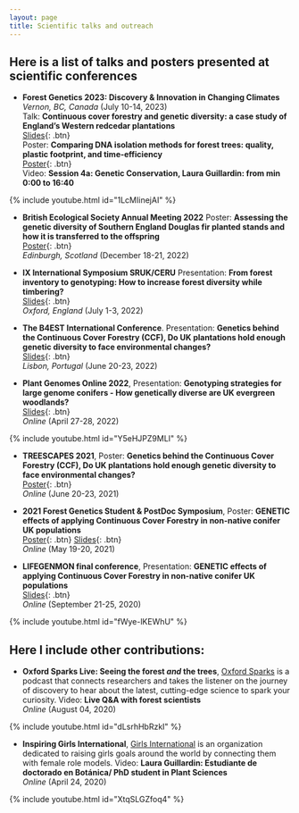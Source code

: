 ```yaml
---
layout: page
title: Scientific talks and outreach
---
```


## Here is a list of talks and posters presented at scientific conferences

- **Forest Genetics 2023: Discovery & Innovation in Changing Climates**  
  *Vernon, BC, Canada* (July 10-14, 2023)  
  Talk: **Continuous cover forestry and genetic diversity: a case study of England’s Western redcedar plantations**  
[Slides](/static/ppt/ForestGeneticsConference2023.pdf){: .btn}  
  Poster: **Comparing DNA isolation methods for forest trees: quality, plastic footprint, and time-efficiency**  
[Poster](/static/ppt/fgc2023poster.pdf){: .btn}  
  Video: **Session 4a: Genetic Conservation, Laura Guillardin: from min 0:00 to 16:40**
  
{% include youtube.html id="1LcMIinejAI" %}
  
- **British Ecological Society Annual Meeting 2022** Poster: **Assessing the genetic diversity of Southern England Douglas fir planted stands and how it is transferred to the offspring**  
[Poster](/static/ppt/BES2022LGUillardinPOSTER.pdf){: .btn}  
*Edinburgh, Scotland* (December 18-21, 2022)

- **IX International Symposium SRUK/CERU** Presentation: **From forest inventory to genotyping: How to increase forest diversity while timbering?**  
[Slides](/static/ppt/SRUK-conference-2022-OX-LG.pdf){: .btn}  
*Oxford, England* (July 1-3, 2022)

- **The B4EST International Conference**. Presentation: **Genetics behind the Continuous Cover Forestry (CCF), Do UK plantations hold enough genetic diversity to face environmental changes?**  
[Slides](/static/ppt/B4EST_slides.pdf){: .btn}  
*Lisbon, Portugal* (June 20-23, 2022)

- **Plant Genomes Online 2022**, Presentation: **Genotyping strategies for large genome conifers - How genetically diverse are UK evergreen woodlands?**  
[Slides](/static/ppt/Plant_Genomes_Online_LGuillardin.pdf){: .btn}  
*Online* (April 27-28, 2022)

{% include youtube.html id="Y5eHJPZ9MLI" %}

- **TREESCAPES 2021**, Poster: **Genetics behind the Continuous Cover Forestry (CCF), Do UK plantations hold enough genetic diversity to face environmental changes?**  
[Poster](/static/ppt/B4EST_slides.pdf){: .btn}  
*Online* (June 20-23, 2021)

- **2021 Forest Genetics Student & PostDoc Symposium**, Poster: **GENETIC effects of applying Continuous Cover Forestry in non-native conifer UK populations**  
[Poster](/static/ppt/LGUILLARDIN_poster.pdf){: .btn} [Slides](/static/ppt/LGUILLARDIN_slides.pdf){: .btn}  
*Online* (May 19-20, 2021)

- **LIFEGENMON final conference**, Presentation: **GENETIC effects of applying Continuous Cover Forestry in non-native conifer UK populations**    
[Slides](/static/ppt/Lifegenmon_presentation_LAURA.pdf){: .btn}  
*Online* (September 21-25, 2020)

{% include youtube.html id="fWye-lKEWhU" %}

## Here I include other contributions:

- **Oxford Sparks Live: Seeing the forest *and* the trees**, [Oxford Sparks](https://www.oxfordsparks.ox.ac.uk/) is a podcast that connects researchers and takes the listener on the journey of discovery to hear about the latest, cutting-edge science to spark your curiosity. Video: **Live Q&A with forest scientists**      
*Online* (August 04, 2020)  
  
{% include youtube.html id="dLsrhHbRzkI" %}
  
- **Inspiring Girls International**, [Girls International](https://inspiring-girls.com/) is an organization dedicated to raising girls goals around the world by connecting them with female role models. Video: **Laura Guillardin: Estudiante de doctorado en Botánica/ PhD student in Plant Sciences**     
*Online* (April 24, 2020)  
  
{% include youtube.html id="XtqSLGZfoq4" %}
  
